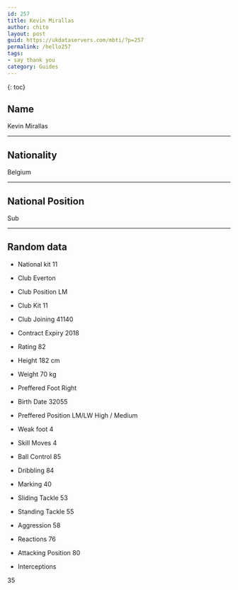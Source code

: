 ```yaml
---
id: 257
title: Kevin Mirallas
author: chito
layout: post
guid: https://ukdataservers.com/mbti/?p=257
permalink: /hello257
tags:
- say thank you
category: Guides
---
```



{: toc}

## Name  
Kevin Mirallas 

* * *

## Nationality  
Belgium 

* * *

## National Position  
Sub 

* * *

## Random data 

  * National kit 
11 

  * Club 
Everton 

  * Club Position 
LM 

  * Club Kit 
11 

  * Club Joining 
41140 

  * Contract Expiry 
2018 

  * Rating 
82 

  * Height 
182 cm 

  * Weight 
70 kg 

  * Preffered Foot 
Right 

  * Birth Date 
32055 

  * Preffered Position 
LM/LW High / Medium 

  * Weak foot 
4 

  * Skill Moves 
4 

  * Ball Control 
85 

  * Dribbling 
84 

  * Marking 
40 

  * Sliding Tackle 
53 

  * Standing Tackle 
55 

  * Aggression 
58 

  * Reactions 
76 

  * Attacking Position 
80 

  * Interceptions 

35